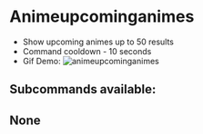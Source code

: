 # Animeupcominganimes 
- Show upcoming animes up to 50 results
- Command cooldown - 10 seconds
- Gif Demo: ![animeupcominganimes](https://i.imgur.com/hCvAbEo.gif)

## Subcommands available:

## None
